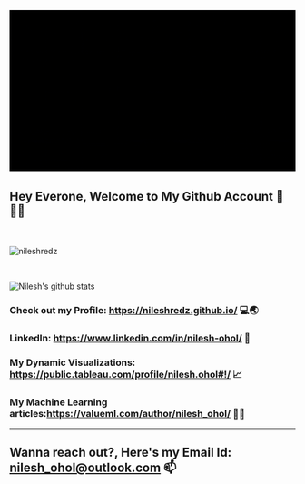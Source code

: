 
<p align="center">
<img src="Welcome to my github page.gif">
</p>

## Hey Everone, Welcome to My Github Account 🦾👨‍💻

<br/>
<p><img align="center" src="https://github-readme-stats.vercel.app/api/top-langs?username=nileshredz&show_icons=true&locale=en&layout=compact" alt="nileshredz" /></p>
<br/>

![Nilesh's github stats](https://github-readme-stats.vercel.app/api?username=nileshredz&show_icons=true&theme=tokyonight)<br/>

### Check out my Profile: <a>https://nileshredz.github.io/</a> 💻🌏
### LinkedIn: <a>https://www.linkedin.com/in/nilesh-ohol/</a> 🤵
### My Dynamic Visualizations: <a>https://public.tableau.com/profile/nilesh.ohol#!/</a> 📈
### My Machine Learning articles:<a>https://valueml.com/author/nilesh_ohol/</a> 🧮📝
-------------------------------------------------------------------------------------------------------------------------------------------

## Wanna reach out?, Here's my Email Id: nilesh_ohol@outlook.com 📫


<!--
**nileshredz/nileshredz** is a ✨ _special_ ✨ repository because its `README.md` (this file) appears on your GitHub profile.

Here are some ideas to get you started:

- 🔭 I’m currently working on ...
- 🌱 I’m currently learning ...
- 👯 I’m looking to collaborate on ...
- 🤔 I’m looking for help with ...
- 💬 Ask me about ...
- 📫 How to reach me: ...
- 😄 Pronouns: ...
- ⚡ Fun fact: ...
-->
